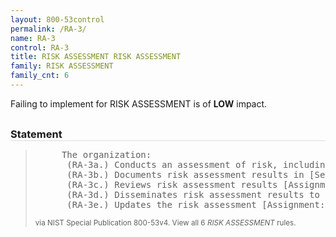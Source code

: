 ```yaml
---
layout: 800-53control
permalink: /RA-3/
name: RA-3
control: RA-3
title: RISK ASSESSMENT RISK ASSESSMENT
family: RISK ASSESSMENT
family_cnt: 6
---
```

<p class="text-info">Failing to implement for RISK ASSESSMENT is of <b>LOW</b> impact.</p>

<h3 style="border-bottom:1px solid #ddd;margin:30px 0 8px 0;">Statement</h3>
<blockquote>
<pre>     The organization: 
      (RA-3a.) Conducts an assessment of risk, including the likelihood and magnitude of harm, from the unauthorized access, use, disclosure, disruption, modification, or destruction of the information system and the information it processes, stores, or transmits; 
      (RA-3b.) Documents risk assessment results in [Selection: security plan; risk assessment report; [Assignment: organization-defined document]]; 
      (RA-3c.) Reviews risk assessment results [Assignment: organization-defined frequency]; 
      (RA-3d.) Disseminates risk assessment results to [Assignment: organization-defined personnel or roles]; and 
      (RA-3e.) Updates the risk assessment [Assignment: organization-defined frequency] or whenever there are significant changes to the information system or environment of operation (including the identification of new threats and vulnerabilities), or other conditions that may impact the security state of the system. 
</pre>
<p><small>via NIST Special Publication 800-53v4. View all 6 <i>RISK ASSESSMENT</i> rules. <a href="/cce/ssg/group/$Group_id"><span class="glyphicon glyphicon-link"></span></a> </small></p>
</blockquote>


